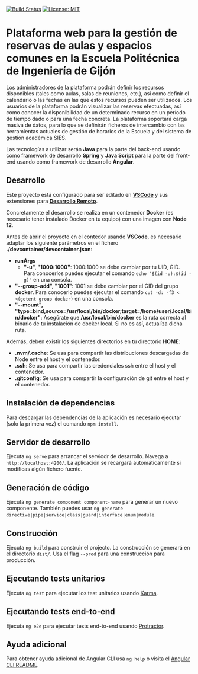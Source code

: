 [![Build Status](https://travis-ci.org/rubensa/reservas-client.svg)](https://travis-ci.org/rubensa/reservas-client)
[![License: MIT](https://img.shields.io/badge/License-MIT-yellow.svg)](https://opensource.org/licenses/MIT)

# Plataforma web para la gestión de reservas de aulas y espacios comunes en la Escuela Politécnica de Ingeniería de Gijón

Los administradores de la plataforma podrán definir los recursos disponibles (tales como aulas, salas de reuniones, etc.), así como definir el calendario o las fechas en las que estos recursos pueden ser utilizados. Los usuarios de la plataforma podrán visualizar las reservas efectuadas, así como conocer la disponibilidad de un determinado recurso en un período de tiempo dado o para una fecha concreta. La plataforma soportará carga masiva de datos, para lo que se definirán ficheros de intercambio con las herramientas actuales de gestión de horarios de la Escuela y del sistema de gestión académica SIES.

Las tecnologías a utilizar serán **Java** para la parte del back-end usando como framework de desarrollo **Spring** y **Java Script** para la parte del front-end usando como framework de desarrollo **Angular**.

## Desarrollo

Este proyecto está configurado para ser editado en **[VSCode](https://code.visualstudio.com/)** y sus extensiones para **[Desarrollo Remoto](https://code.visualstudio.com/docs/remote/remote-overview)**.

Concretamente el desarrollo se realiza en un contenedor **Docker** (es necesario tener instalado Docker en tu equipo) con una imagen con **Node 12**.

Antes de abrir el proyecto en el contedor usando **VSCode**, es necesario adaptar los siguiente parámetros en el fichero **./devcontainer/devcontainer.json**:
*  **runArgs**
    *  **"-u", "1000:1000"**: 1000:1000 se debe cambiar por tu UID, GID.  Para conocerlos puedes ejecutar el comando `echo "$(id -u):$(id -g)"` en una consola.
*   **"--group-add", "1001"**: 1001 se debe cambiar por el GID del grupo **docker**.  Para conocerlo puedes ejecutar el comando `cut -d: -f3 < <(getent group docker)` en una consola.
*   **"--mount", "type=bind,source=/usr/local/bin/docker,target=/home/user/.local/bin/docker"**: Asegúrate que **/usr/local/bin/docker** es la ruta correcta al binario de tu instalación de docker local.  Si no es así, actualíza dicha ruta.

Además, deben existir los siguientes directorios en tu directorio **HOME**:
*  **.nvm/.cache**: Se usa para compartir las distribuciones descargadas de Node entre el host y el contenedor.
*  **.ssh**: Se usa para compartir las credenciales ssh entre el host y el contenedor.
*  **.gitconfig**: Se usa para compartir la configuración de git entre el host y el contenedor.

## Instalación de dependencias

Para descargar las dependencias de la aplicación es necesario ejecutar (solo la primera vez) el comando `npm install`.

## Servidor de desarrollo

Ejecuta `ng serve` para arrancar el serviodr de desarrollo. Navega a `http://localhost:4200/`. La aplicación se recargará automáticamente si modificas algún fichero fuente.

## Generación de código

Ejecuta `ng generate component component-name` para generar un nuevo componente. También puedes usar `ng generate directive|pipe|service|class|guard|interface|enum|module`.

## Construcción

Ejecuta `ng build` para construir el projecto. La construcción se generará en el directorio `dist/`. Usa el flag `--prod` para una construcción para producción.

## Ejecutando tests unitarios

Ejecuta `ng test` para ejecutar los test unitarios usando [Karma](https://karma-runner.github.io).

## Ejecutando tests end-to-end

Ejecuta `ng e2e` para ejecutar tests end-to-end usando [Protractor](http://www.protractortest.org/).

## Ayuda adicional

Para obtener ayuda adicional de Angular CLI usa `ng help` o visita el [Angular CLI README](https://github.com/angular/angular-cli/blob/master/README.md).

